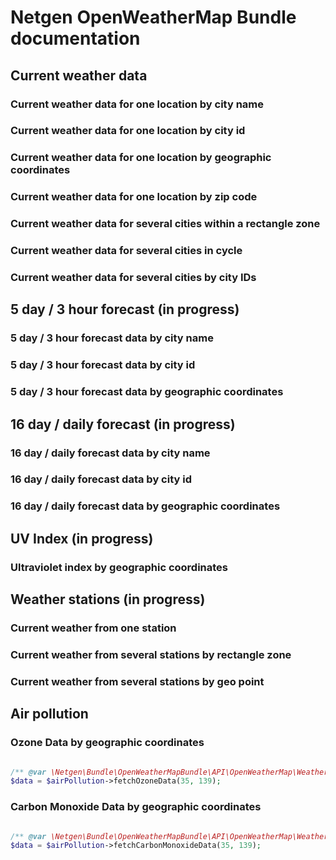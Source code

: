 Netgen OpenWeatherMap Bundle documentation
==========================================

Current weather data
--------------------

### Current weather data for one location by city name

### Current weather data for one location by city id

### Current weather data for one location by geographic coordinates

### Current weather data for one location by zip code

### Current weather data for several cities within a rectangle zone

### Current weather data for several cities in cycle

### Current weather data for several cities by city IDs


5 day / 3 hour forecast (in progress)
-------------------------------------

### 5 day / 3 hour forecast data by city name

### 5 day / 3 hour forecast data by city id

### 5 day / 3 hour forecast data by geographic coordinates

16 day / daily forecast (in progress)
-------------------------------------

### 16 day / daily forecast data by city name

### 16 day / daily forecast data by city id

### 16 day / daily forecast data by geographic coordinates

UV Index (in progress)
----------------------

### Ultraviolet index by geographic coordinates

Weather stations (in progress)
------------------------------

### Current weather from one station

### Current weather from several stations by rectangle zone

### Current weather from several stations by geo point

Air pollution
---------------------------

### Ozone Data by geographic coordinates

```php

/** @var \Netgen\Bundle\OpenWeatherMapBundle\API\OpenWeatherMap\Weather\AirPollutionInterface */
$data = $airPollution->fetchOzoneData(35, 139);

```

### Carbon Monoxide Data by geographic coordinates

```php

/** @var \Netgen\Bundle\OpenWeatherMapBundle\API\OpenWeatherMap\Weather\AirPollutionInterface */
$data = $airPollution->fetchCarbonMonoxideData(35, 139);

```
